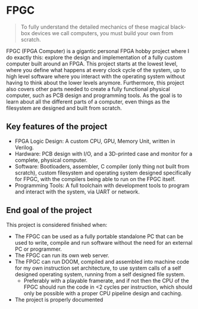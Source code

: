 # FPGC

> To fully understand the detailed mechanics of these magical black-box devices we call computers, you must build your own from scratch.

FPGC (FPGA Computer) is a gigantic personal FPGA hobby project where I do exactly this: explore the design and implementation of a fully custom computer built around an FPGA. This project starts at the lowest level, where you define what happens at every clock cycle of the system, up to high level software where you interact with the operating system without having to think about the lower levels anymore. Furthermore, this project also covers other parts needed to create a fully functional physical computer, such as PCB design and programming tools. As the goal is to learn about all the different parts of a computer, even things as the filesystem are designed and built from scratch.

## Key features of the project

- FPGA Logic Design: A custom CPU, GPU, Memory Unit, written in Verilog.
- Hardware: PCB design with I/O, and a 3D-printed case and monitor for a complete, physical computer.
- Software: Bootloaders, assembler, C compiler (only thing not built from scratch), custom filesystem and operating system designed specifically for FPGC, with the compilers being able to run on the FPGC itself.
- Programming Tools: A full toolchain with development tools to program and interact with the system, via UART or network.

## End goal of the project

This project is considered finished when:
- The FPGC can be used as a fully portable standalone PC that can be used to write, compile and run software without the need for an external PC or programmer.
- The FPGC can run its own web server.
- The FPGC can run DOOM, compiled and assembled into machine code for my own instruction set architecture, to use system calls of a self designed operating system, running from a self designed file system. 
    - Preferably with a playable framerate, and if not then the CPU of the FPGC should run the code in <2 cycles per instruction, which should only be possible with a proper CPU pipeline design and caching.
- The project is properly documented
